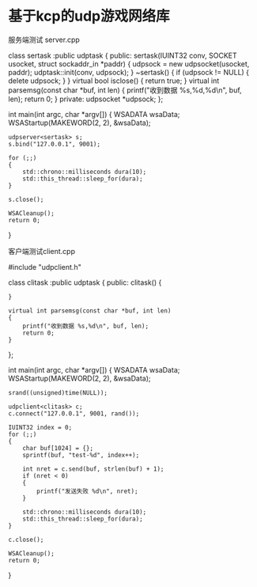# 基于kcp的udp游戏网络库

服务端测试 server.cpp

class sertask :public udptask
{
public:
	sertask(IUINT32 conv, SOCKET usocket, struct sockaddr_in *paddr)
	{
		udpsock = new udpsocket(usocket, paddr);
		udptask::init(conv, udpsock);
	}
	~sertask()
	{
		if (udpsock != NULL)
		{
			delete udpsock;
		}
	}
	virtual bool isclose()
	{
		return true;
	}
	virtual int parsemsg(const char *buf, int len)
	{
		printf("收到数据 %s,%d,%d\n", buf, len);
		return 0;
	}
private:
	udpsocket *udpsock;
};

int main(int argc, char *argv[])
{
	WSADATA wsaData;
	WSAStartup(MAKEWORD(2, 2), &wsaData);

	udpserver<sertask> s;
	s.bind("127.0.0.1", 9001);

	for (;;)
	{
		std::chrono::milliseconds dura(10);
		std::this_thread::sleep_for(dura);
	}

	s.close();

	WSACleanup();
	return 0;
}


客户端测试client.cpp

#include "udpclient.h"

class clitask :public udptask
{
public:
	clitask()
	{

	}

	virtual int parsemsg(const char *buf, int len)
	{
		printf("收到数据 %s,%d\n", buf, len);
		return 0;
	}
};

int main(int argc, char *argv[])
{
	WSADATA wsaData;
	WSAStartup(MAKEWORD(2, 2), &wsaData);

	srand((unsigned)time(NULL));

	udpclient<clitask> c;
	c.connect("127.0.0.1", 9001, rand());

	IUINT32 index = 0;
	for (;;)
	{
		char buf[1024] = {};
		sprintf(buf, "test-%d", index++);

		int nret = c.send(buf, strlen(buf) + 1);
		if (nret < 0)
		{
			printf("发送失败 %d\n", nret);
		}

		std::chrono::milliseconds dura(10);
		std::this_thread::sleep_for(dura);
	}

	c.close();

	WSACleanup();
	return 0;
}

